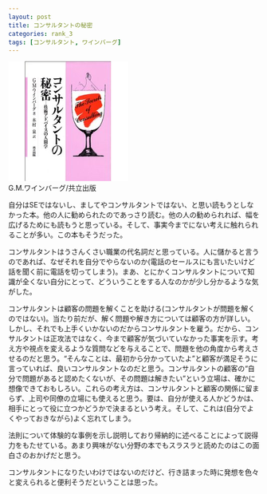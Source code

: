 ```yaml
---
layout: post
title: コンサルタントの秘密
categories: rank_3
tags: [コンサルタント, ワインバーグ]
---
```



<div class="book"><div class="book_image"><a href="http://www.amazon.co.jp/dp/4320025377/"><img src="/images/secrets_of_consulting.jpg"></img></a></div><div class="book_info">G.M.ワインバーグ/共立出版</div><div class="clear"></div></div>

自分はSEではないし、ましてやコンサルタントではない、と思い読もうとしなかった本。他の人に勧められたのであっさり読む。他の人の勧められれば、幅を広げるためにも読もうと思っている。そして、事実今までにない考えに触れられることが多い。この本もそうだった。 

コンサルタントはうさんくさい職業の代名詞だと思っている。人に儲かると言うのであれば、なぜそれを自分でやらないのか(電話のセールスにも言いたいけど話を聞く前に電話を切ってしまう)。まあ、とにかくコンサルタントについて知識が全くない自分にとって、どういうことをする人なのかが少し分かるような気がした。 

コンサルタントは顧客の問題を解くことを助ける(コンサルタントが問題を解くのではない)。当たり前だが、解く問題や解き方については顧客の方が詳しい。しかし、それでも上手くいかないのだからコンサルタントを雇う。だから、コンサルタントは正攻法ではなく、今まで顧客が気づいていなかった事実を示す。考え方や視点を変えるような質問などを与えることで、問題を他の角度から考えさせるのだと思う。“そんなことは、最初から分かっていたよ”と顧客が満足そうに言っていれば、良いコンサルタントなのだと思う。コンサルタントの顧客の“自分で問題があると認めたくないが、その問題は解きたい”という立場は、確かに想像できておもしろい。これらの考え方は、コンサルタントと顧客の関係に留まらず、上司や同僚の立場にも使えると思う。要は、自分が使える人かどうかは、相手にとって役に立つかどうかで決まるという考え。そして、これは(自分でよくやっておきながら)よく忘れてしまう。 

法則について体験的な事例を示し説明しており帰納的に述べることによって説得力をもたせている。あまり興味がない分野の本でもスラスラと読めたのはこの面白さのおかげだと思う。 

コンサルタントになりたいわけではないのだけど、行き詰まった時に発想を色々と変えられると便利そうだということは思った。
